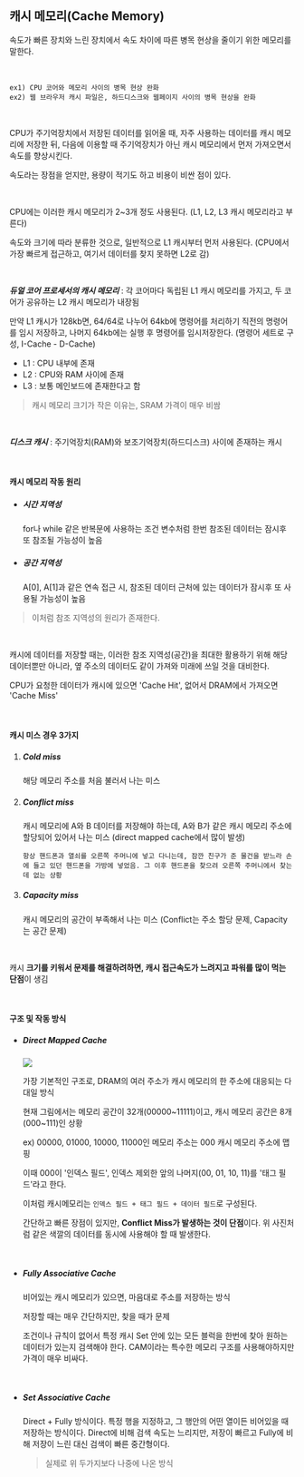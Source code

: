 ## 캐시 메모리(Cache Memory)

속도가 빠른 장치와 느린 장치에서 속도 차이에 따른 병목 현상을 줄이기 위한 메모리를 말한다.

<br>

```
ex1) CPU 코어와 메모리 사이의 병목 현상 완화
ex2) 웹 브라우저 캐시 파일은, 하드디스크와 웹페이지 사이의 병목 현상을 완화
```

<br>

CPU가 주기억장치에서 저장된 데이터를 읽어올 때, 자주 사용하는 데이터를 캐시 메모리에 저장한 뒤, 다음에 이용할 때 주기억장치가 아닌 캐시 메모리에서 먼저 가져오면서 속도를 향상시킨다.

속도라는 장점을 얻지만, 용량이 적기도 하고 비용이 비싼 점이 있다.

<br>

CPU에는 이러한 캐시 메모리가 2~3개 정도 사용된다. (L1, L2, L3 캐시 메모리라고 부른다)

속도와 크기에 따라 분류한 것으로, 일반적으로 L1 캐시부터 먼저 사용된다. (CPU에서 가장 빠르게 접근하고, 여기서 데이터를 찾지 못하면 L2로 감)

<br>

***듀얼 코어 프로세서의 캐시 메모리*** : 각 코어마다 독립된 L1 캐시 메모리를 가지고, 두 코어가 공유하는 L2 캐시 메모리가 내장됨

만약 L1 캐시가 128kb면, 64/64로 나누어 64kb에 명령어를 처리하기 직전의 명령어를 임시 저장하고, 나머지 64kb에는 실행 후 명령어를 임시저장한다. (명령어 세트로 구성, I-Cache - D-Cache)

- L1 : CPU 내부에 존재
- L2 : CPU와 RAM 사이에 존재
- L3 : 보통 메인보드에 존재한다고 함

> 캐시 메모리 크기가 작은 이유는, SRAM 가격이 매우 비쌈

<br>

***디스크 캐시*** : 주기억장치(RAM)와 보조기억장치(하드디스크) 사이에 존재하는 캐시

<br>

#### 캐시 메모리 작동 원리

- ##### 시간 지역성

  for나 while 같은 반복문에 사용하는 조건 변수처럼 한번 참조된 데이터는 잠시후 또 참조될 가능성이 높음

- ##### 공간 지역성

  A[0], A[1]과 같은 연속 접근 시, 참조된 데이터 근처에 있는 데이터가 잠시후 또 사용될 가능성이 높음

> 이처럼 참조 지역성의 원리가 존재한다.

<br>

캐시에 데이터를 저장할 때는, 이러한 참조 지역성(공간)을 최대한 활용하기 위해 해당 데이터뿐만 아니라, 옆 주소의 데이터도 같이 가져와 미래에 쓰일 것을 대비한다.

CPU가 요청한 데이터가 캐시에 있으면 'Cache Hit', 없어서 DRAM에서 가져오면 'Cache Miss'

<br>

#### 캐시 미스 경우 3가지

1. ##### Cold miss

   해당 메모리 주소를 처음 불러서 나는 미스

2. ##### Conflict miss

   캐시 메모리에 A와 B 데이터를 저장해야 하는데, A와 B가 같은 캐시 메모리 주소에 할당되어 있어서 나는 미스 (direct mapped cache에서 많이 발생)

   ```
   항상 핸드폰과 열쇠를 오른쪽 주머니에 넣고 다니는데, 잠깐 친구가 준 물건을 받느라 손에 들고 있던 핸드폰을 가방에 넣었음. 그 이후 핸드폰을 찾으려 오른쪽 주머니에서 찾는데 없는 상황
   ```

3. ##### Capacity miss

   캐시 메모리의 공간이 부족해서 나는 미스 (Conflict는 주소 할당 문제, Capacity는 공간 문제)

<br>

캐시 **크기를 키워서 문제를 해결하려하면, 캐시 접근속도가 느려지고 파워를 많이 먹는 단점**이 생김

<br>

####  구조 및 작동 방식

- ##### Direct Mapped Cache

  <img src="https://file.namu.moe/file/8bc9e381797334eb33da66e3ba501be191171b1c5abb113ab52fed45a20084b1c8d2eb5a0ba399d67b38a9d5990b5d5a">

  가장 기본적인 구조로, DRAM의 여러 주소가 캐시 메모리의 한 주소에 대응되는 다대일 방식

  현재 그림에서는 메모리 공간이 32개(00000~11111)이고, 캐시 메모리 공간은 8개(000~111)인 상황

  ex) 00000, 01000, 10000, 11000인 메모리 주소는 000 캐시 메모리 주소에 맵핑

  이때 000이 '인덱스 필드', 인덱스 제외한 앞의 나머지(00, 01, 10, 11)를 '태그 필드'라고 한다.

  이처럼 캐시메모리는 `인덱스 필드 + 태그 필드 + 데이터 필드`로 구성된다.

  간단하고 빠른 장점이 있지만, **Conflict Miss가 발생하는 것이 단점**이다. 위 사진처럼 같은 색깔의 데이터를 동시에 사용해야 할 때 발생한다.

  <br>

- ##### Fully Associative Cache 

  비어있는 캐시 메모리가 있으면, 마음대로 주소를 저장하는 방식

  저장할 때는 매우 간단하지만, 찾을 때가 문제

  조건이나 규칙이 없어서 특정 캐시 Set 안에 있는 모든 블럭을 한번에 찾아 원하는 데이터가 있는지 검색해야 한다. CAM이라는 특수한 메모리 구조를 사용해야하지만 가격이 매우 비싸다.

  <br>

- ##### Set Associative Cache

  Direct + Fully 방식이다. 특정 행을 지정하고, 그 행안의 어떤 열이든 비어있을 때 저장하는 방식이다. Direct에 비해 검색 속도는 느리지만, 저장이 빠르고 Fully에 비해 저장이 느린 대신 검색이 빠른 중간형이다.

  > 실제로 위 두가지보다 나중에 나온 방식

<br>

<br>
